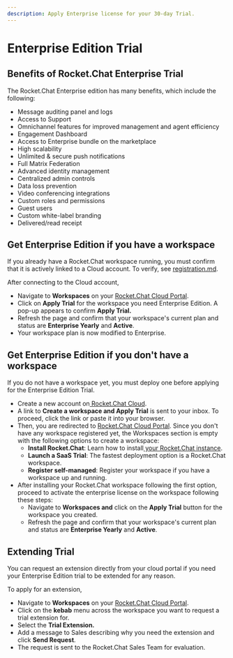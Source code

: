 ```yaml
---
description: Apply Enterprise license for your 30-day Trial.
---
```


# Enterprise Edition Trial

## Benefits of Rocket.Chat Enterprise Trial

The Rocket.Chat Enterprise edition has many benefits, which include the following:

* Message auditing panel and logs
* Access to Support
* Omnichannel features for improved management and agent efficiency &#x20;
* Engagement Dashboard
* Access to Enterprise bundle on the marketplace&#x20;
* High scalability&#x20;
* Unlimited & secure push notifications
* Full Matrix Federation
* Advanced identity management
* Centralized admin controls
* Data loss prevention
* Video conferencing integrations
* Custom roles and permissions
* Guest users
* Custom white-label branding
* Delivered/read receipt

## Get Enterprise Edition if you have a workspace

If you already have a Rocket.Chat workspace running, you must confirm that it is actively linked to a Cloud account. To verify, see [registration.md](../../use-rocket.chat/workspace-administration/registration.md "mention").&#x20;

After connecting to the Cloud account,&#x20;

* Navigate to **Workspaces** on your [Rocket.Chat Cloud Portal](https://cloud.rocket.chat/home).
* Click on **Apply Trial** for the workspace you need Enterprise Edition. A pop-up appears to confirm **Apply Trial.**
* Refresh the page and confirm that your workspace's current plan and status are **Enterprise Yearly** and **Active**.
* Your workspace plan is now modified to Enterprise.

## Get Enterprise Edition if you don't have a workspace

&#x20;If you do not have a workspace yet, you must deploy one before applying for the Enterprise Edition Trial.

* Create a new account on[ Rocket.Chat Cloud](https://cloud.rocket.chat/trial/ee).
* A link to **Create a workspace and Apply Trial** is sent to your inbox. To proceed, click the link or paste it into your browser.
* Then, you are redirected to [Rocket.Chat Cloud Portal](https://cloud.rocket.chat/). Since you don't have any workspace registered yet, the Workspaces section is empty with the following options to create a workspace:
  * **Install Rocket.Chat**:  Learn how to install[ your Rocket.Chat instance](../../deploy/prepare-for-your-deployment/).
  * **Launch a SaaS Trial**: The fastest deployment option is a Rocket.Chat workspace.
  * **Register self-managed**:  Register your workspace if you have a workspace up and running.
* After installing your Rocket.Chat workspace following the first option, proceed to activate the enterprise license on the workspace following these steps:
  * Navigate to **Workspaces and** click on the **Apply Trial** button for the workspace you created.
  * Refresh the page and confirm that your workspace's current plan and status are **Enterprise Yearly** and **Active**.

## Extending Trial

You can request an extension directly from your cloud portal if you need your Enterprise Edition trial to be extended for any reason.

To apply for an extension,

* Navigate to **Workspaces** on your [Rocket.Chat Cloud Portal](https://cloud.rocket.chat/home).
* Click on the **kebab** menu across the workspace you want to request a trial extension for.
* Select the **Trial Extension.**
* Add a message to Sales describing why you need the extension and click **Send Request**.&#x20;
* The request is sent to the Rocket.Chat Sales Team for evaluation.
